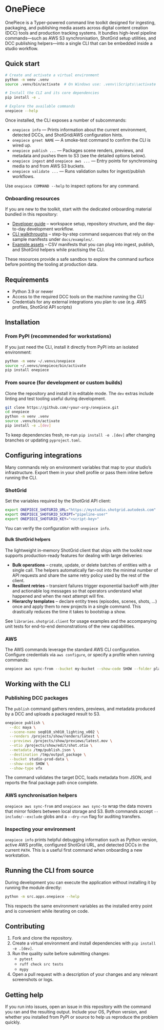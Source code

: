 # OnePiece

OnePiece is a Typer-powered command line toolkit designed for ingesting, packaging, and publishing media assets across digital content creation (DCC) tools and production tracking systems. It bundles high-level pipeline commands—such as AWS S3 synchronisation, ShotGrid setup utilities, and DCC publishing helpers—into a single CLI that can be embedded inside a studio workflow.

## Quick start

```bash
# Create and activate a virtual environment
python -m venv .venv
source .venv/bin/activate  # On Windows use: .venv\\Scripts\\activate

# Install the CLI and its core dependencies
pip install -e .

# Explore the available commands
onepiece --help
```

Once installed, the CLI exposes a number of subcommands:

- `onepiece info` &mdash; Prints information about the current environment, detected DCCs, and ShotGrid/AWS configuration hints.
- `onepiece greet NAME` &mdash; A smoke-test command to confirm the CLI is wired up.
- `onepiece publish ...` &mdash; Packages scene renders, previews, and metadata and pushes them to S3 (see the detailed options below).
- `onepiece ingest` and `onepiece aws ...` &mdash; Entry points for synchronising media to and from AWS S3 buckets.
- `onepiece validate ...` &mdash; Runs validation suites for ingest/publish workflows.

Use `onepiece COMMAND --help` to inspect options for any command.

### Onboarding resources

If you are new to the toolkit, start with the dedicated onboarding material bundled in this repository:

- [Developer guide](docs/developer_guide.md) – workspace setup, repository structure, and the day-to-day development workflow.
- [CLI walkthroughs](docs/cli_walkthroughs.md) – step-by-step command sequences that rely on the sample manifests under `docs/examples/`.
- [Example assets](docs/examples/) – CSV manifests that you can plug into ingest, publish, and ShotGrid helpers while practising the CLI.

These resources provide a safe sandbox to explore the command surface before pointing the tooling at production data.

## Requirements

- Python 3.9 or newer
- Access to the required DCC tools on the machine running the CLI
- Credentials for any external integrations you plan to use (e.g. AWS profiles, ShotGrid API scripts)

## Installation

### From PyPI (recommended for workstations)

If you just need the CLI, install it directly from PyPI into an isolated environment:

```bash
python -m venv ~/.venvs/onepiece
source ~/.venvs/onepiece/bin/activate
pip install onepiece
```

### From source (for development or custom builds)

Clone the repository and install it in editable mode. The `dev` extras include linting and test tooling useful during development.

```bash
git clone https://github.com/<your-org>/onepiece.git
cd onepiece
python -m venv .venv
source .venv/bin/activate
pip install -e .[dev]
```

To keep dependencies fresh, re-run `pip install -e .[dev]` after changing branches or updating `pyproject.toml`.

## Configuring integrations

Many commands rely on environment variables that map to your studio&rsquo;s infrastructure. Export them in your shell profile or pass them inline before running the CLI.

### ShotGrid

Set the variables required by the ShotGrid API client:

```bash
export ONEPIECE_SHOTGRID_URL="https://mystudio.shotgrid.autodesk.com"
export ONEPIECE_SHOTGRID_SCRIPT="pipeline-user"
export ONEPIECE_SHOTGRID_KEY="<script-key>"
```

You can verify the configuration with `onepiece info`.

#### Bulk ShotGrid helpers

The lightweight in-memory ShotGrid client that ships with the toolkit now
supports production-ready features for dealing with large deliveries:

- **Bulk operations** – create, update, or delete batches of entities with a
  single call.  The helpers automatically fan-out into the minimal number of API
  requests and share the same retry policy used by the rest of the client.
- **Resilient retries** – transient failures trigger exponential backoff with
  jitter and actionable log messages so that operators understand what happened
  and when the next attempt will fire.
- **Hierarchy templates** – declare entity trees (episodes, scenes, shots, …)
  once and apply them to new projects in a single command.  This drastically
  reduces the time it takes to bootstrap a show.

See ``libraries.shotgrid.client`` for usage examples and the accompanying unit
tests for end-to-end demonstrations of the new capabilities.

### AWS

The AWS commands leverage the standard AWS CLI configuration. Configure credentials via `aws configure`, or specify a profile when running commands:

```bash
onepiece aws sync-from --bucket my-bucket --show-code SHOW --folder plates --local-path /data/plates --profile studio-prod
```

## Working with the CLI

### Publishing DCC packages

The `publish` command gathers renders, previews, and metadata produced by a DCC and uploads a packaged result to S3.

```bash
onepiece publish \
  --dcc maya \
  --scene-name seq010_sh010_lighting_v002 \
  --renders /projects/show/renders/latest \
  --previews /projects/show/previews/latest.mov \
  --otio /projects/show/edit/shot.otio \
  --metadata /tmp/publish.json \
  --destination /tmp/output_package \
  --bucket studio-prod-data \
  --show-code SHOW \
  --show-type vfx
```

The command validates the target DCC, loads metadata from JSON, and reports the final package path once complete.

### AWS synchronisation helpers

`onepiece aws sync-from` and `onepiece aws sync-to` wrap the data movers that mirror folders between local storage and S3. Both commands accept `--include/--exclude` globs and a `--dry-run` flag for auditing transfers.

### Inspecting your environment

`onepiece info` prints helpful debugging information such as Python version, active AWS profile, configured ShotGrid URL, and detected DCCs in the current `PATH`. This is a useful first command when onboarding a new workstation.

## Running the CLI from source

During development you can execute the application without installing it by running the module directly:

```bash
python -m src.apps.onepiece --help
```

This respects the same environment variables as the installed entry point and is convenient while iterating on code.

## Contributing

1. Fork and clone the repository.
2. Create a virtual environment and install dependencies with `pip install -e .[dev]`.
3. Run the quality suite before submitting changes:
   - `pytest`
   - `ruff check src tests`
   - `mypy`
4. Open a pull request with a description of your changes and any relevant screenshots or logs.

## Getting help

If you run into issues, open an issue in this repository with the command you ran and the resulting output. Include your OS, Python version, and whether you installed from PyPI or source to help us reproduce the problem quickly.
